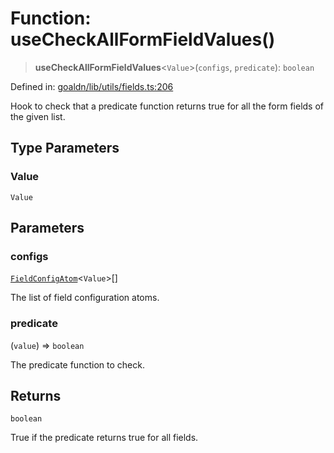 # Function: useCheckAllFormFieldValues()

> **useCheckAllFormFieldValues**\<`Value`\>(`configs`, `predicate`): `boolean`

Defined in: [goaldn/lib/utils/fields.ts:206](https://github.com/aldesgroup/goaldn/blob/6a7943d02984b1a6b41d76a3a483a1484b644076/lib/utils/fields.ts#L206)

Hook to check that a predicate function returns true for all the form fields of the given list.

## Type Parameters

### Value

`Value`

## Parameters

### configs

[`FieldConfigAtom`](../type-aliases/FieldConfigAtom.md)\<`Value`\>[]

The list of field configuration atoms.

### predicate

(`value`) => `boolean`

The predicate function to check.

## Returns

`boolean`

True if the predicate returns true for all fields.
